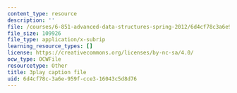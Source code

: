 ```yaml
---
content_type: resource
description: ''
file: /courses/6-851-advanced-data-structures-spring-2012/6d4cf78c3a6e959fcce316043c5d8d76_NMxLL3D5qd8.srt
file_size: 109926
file_type: application/x-subrip
learning_resource_types: []
license: https://creativecommons.org/licenses/by-nc-sa/4.0/
ocw_type: OCWFile
resourcetype: Other
title: 3play caption file
uid: 6d4cf78c-3a6e-959f-cce3-16043c5d8d76
---
```

